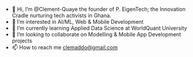 - 👋 Hi, I’m @Clement-Quaye the founder of P. EigenTech; the Innovation Cradle nurturing tech activists in Ghana.
- 👀 I’m interested in AI/ML, Web & Mobile Development
- 🌱 I’m currently learning Applied Data Science at WorldQuant University
- 💞️ I’m looking to collaborate on Modelling & Mobile App Development projects
- 📫 How to reach me clemaddo@gmail.com

<!---
Clement-Quaye/Clement-Quaye is a ✨ special ✨ repository because its `README.md` (this file) appears on your GitHub profile.
You can click the Preview link to take a look at your changes.
--->
